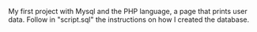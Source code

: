 My first project with Mysql and the PHP language, a page that prints user data. Follow in "script.sql" the instructions on how I created the database.
